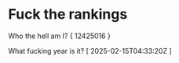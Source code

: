 # Fuck the rankings

Who the hell am I?
{ 12425016 }

What fucking year is it?
[ 2025-02-15T04:33:20Z ]
